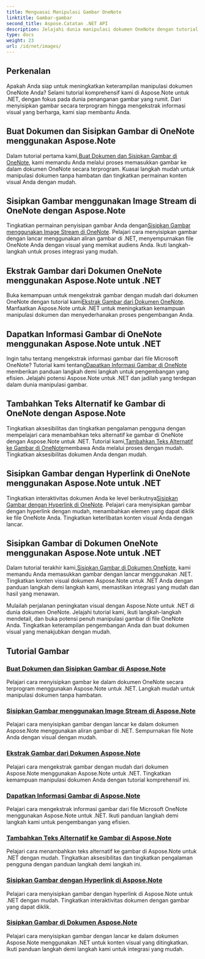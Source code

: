 ```yaml
---
title: Menguasai Manipulasi Gambar OneNote
linktitle: Gambar-gambar
second_title: Aspose.Catatan .NET API
description: Jelajahi dunia manipulasi dokumen OneNote dengan tutorial Aspose.Note untuk .NET tentang penanganan gambar yang lancar. Tingkatkan konten visual Anda dengan mudah.
type: docs
weight: 23
url: /id/net/images/
---
```

## Perkenalan

Apakah Anda siap untuk meningkatkan keterampilan manipulasi dokumen OneNote Anda? Selami tutorial komprehensif kami di Aspose.Note untuk .NET, dengan fokus pada dunia penanganan gambar yang rumit. Dari menyisipkan gambar secara terprogram hingga mengekstrak informasi visual yang berharga, kami siap membantu Anda.

## Buat Dokumen dan Sisipkan Gambar di OneNote menggunakan Aspose.Note
 Dalam tutorial pertama kami,[Buat Dokumen dan Sisipkan Gambar di OneNote](./build-doc-insert-image/), kami memandu Anda melalui proses memasukkan gambar ke dalam dokumen OneNote secara terprogram. Kuasai langkah mudah untuk manipulasi dokumen tanpa hambatan dan tingkatkan permainan konten visual Anda dengan mudah.

## Sisipkan Gambar menggunakan Image Stream di OneNote dengan Aspose.Note
 Tingkatkan permainan penyisipan gambar Anda dengan[Sisipkan Gambar menggunakan Image Stream di OneNote](./insert-image-using-image-stream/). Pelajari cara menyisipkan gambar dengan lancar menggunakan aliran gambar di .NET, menyempurnakan file OneNote Anda dengan visual yang memikat audiens Anda. Ikuti langkah-langkah untuk proses integrasi yang mudah.

## Ekstrak Gambar dari Dokumen OneNote menggunakan Aspose.Note untuk .NET
 Buka kemampuan untuk mengekstrak gambar dengan mudah dari dokumen OneNote dengan tutorial kami[Ekstrak Gambar dari Dokumen OneNote](./extract-images/). Manfaatkan Aspose.Note untuk .NET untuk meningkatkan kemampuan manipulasi dokumen dan menyederhanakan proses pengembangan Anda.

## Dapatkan Informasi Gambar di OneNote menggunakan Aspose.Note untuk .NET
 Ingin tahu tentang mengekstrak informasi gambar dari file Microsoft OneNote? Tutorial kami tentang[Dapatkan Informasi Gambar di OneNote](./get-info-of-images/) memberikan panduan langkah demi langkah untuk pengembangan yang efisien. Jelajahi potensi Aspose.Note untuk .NET dan jadilah yang terdepan dalam dunia manipulasi gambar.

## Tambahkan Teks Alternatif ke Gambar di OneNote dengan Aspose.Note
 Tingkatkan aksesibilitas dan tingkatkan pengalaman pengguna dengan mempelajari cara menambahkan teks alternatif ke gambar di OneNote dengan Aspose.Note untuk .NET. Tutorial kami,[Tambahkan Teks Alternatif ke Gambar di OneNote](./image-alternative-text/)membawa Anda melalui proses dengan mudah. Tingkatkan aksesibilitas dokumen Anda dengan mudah.

## Sisipkan Gambar dengan Hyperlink di OneNote menggunakan Aspose.Note untuk .NET
 Tingkatkan interaktivitas dokumen Anda ke level berikutnya[Sisipkan Gambar dengan Hyperlink di OneNote](./insert-image-hyperlink/). Pelajari cara menyisipkan gambar dengan hyperlink dengan mudah, menambahkan elemen yang dapat diklik ke file OneNote Anda. Tingkatkan keterlibatan konten visual Anda dengan lancar.

## Sisipkan Gambar di Dokumen OneNote menggunakan Aspose.Note untuk .NET
 Dalam tutorial terakhir kami,[Sisipkan Gambar di Dokumen OneNote](./insert-images/), kami memandu Anda memasukkan gambar dengan lancar menggunakan .NET. Tingkatkan konten visual dokumen Aspose.Note untuk .NET Anda dengan panduan langkah demi langkah kami, memastikan integrasi yang mudah dan hasil yang menawan.

Mulailah perjalanan peningkatan visual dengan Aspose.Note untuk .NET di dunia dokumen OneNote. Jelajahi tutorial kami, ikuti langkah-langkah mendetail, dan buka potensi penuh manipulasi gambar di file OneNote Anda. Tingkatkan keterampilan pengembangan Anda dan buat dokumen visual yang menakjubkan dengan mudah.
## Tutorial Gambar
### [Buat Dokumen dan Sisipkan Gambar di Aspose.Note](./build-doc-insert-image/)
Pelajari cara menyisipkan gambar ke dalam dokumen OneNote secara terprogram menggunakan Aspose.Note untuk .NET. Langkah mudah untuk manipulasi dokumen tanpa hambatan.
### [Sisipkan Gambar menggunakan Image Stream di Aspose.Note](./insert-image-using-image-stream/)
Pelajari cara menyisipkan gambar dengan lancar ke dalam dokumen Aspose.Note menggunakan aliran gambar di .NET. Sempurnakan file Note Anda dengan visual dengan mudah.
### [Ekstrak Gambar dari Dokumen Aspose.Note](./extract-images/)
Pelajari cara mengekstrak gambar dengan mudah dari dokumen Aspose.Note menggunakan Aspose.Note untuk .NET. Tingkatkan kemampuan manipulasi dokumen Anda dengan tutorial komprehensif ini.
### [Dapatkan Informasi Gambar di Aspose.Note](./get-info-of-images/)
Pelajari cara mengekstrak informasi gambar dari file Microsoft OneNote menggunakan Aspose.Note untuk .NET. Ikuti panduan langkah demi langkah kami untuk pengembangan yang efisien.
### [Tambahkan Teks Alternatif ke Gambar di Aspose.Note](./image-alternative-text/)
Pelajari cara menambahkan teks alternatif ke gambar di Aspose.Note untuk .NET dengan mudah. Tingkatkan aksesibilitas dan tingkatkan pengalaman pengguna dengan panduan langkah demi langkah ini.
### [Sisipkan Gambar dengan Hyperlink di Aspose.Note](./insert-image-hyperlink/)
Pelajari cara menyisipkan gambar dengan hyperlink di Aspose.Note untuk .NET dengan mudah. Tingkatkan interaktivitas dokumen dengan gambar yang dapat diklik.
### [Sisipkan Gambar di Dokumen Aspose.Note](./insert-images/)
Pelajari cara menyisipkan gambar dengan lancar ke dalam dokumen Aspose.Note menggunakan .NET untuk konten visual yang ditingkatkan. Ikuti panduan langkah demi langkah kami untuk integrasi yang mudah.